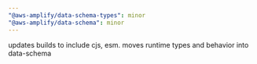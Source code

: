 ```yaml
---
"@aws-amplify/data-schema-types": minor
"@aws-amplify/data-schema": minor
---
```


updates builds to include cjs, esm. moves runtime types and behavior into data-schema
